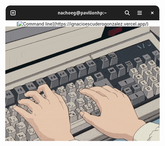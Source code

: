 
 

<!-- [![Command line](https://readme-typing-svg.demolab.com?font=Fira+Code&duration=3000&pause=500&color=ACACAC&background=000000&vCenter=true&random=false&width=450&lines=%3E+Hola+mundo!+;%3E+Mi+nombre+es+Ignacio;%3E+Te+invito+a+ver+mi+portfolio!)
](https://ignacioescuderogonzalez.vercel.app/) -->
<div align="center">
 
[![Window](/window.png)](https://ignacioescuderogonzalez.vercel.app/)
[![Command line](https://readme-typing-svg.demolab.com?font=Fira+Code&duration=3000&color=ACACAC&background=000000&multiline=true&repeat=false&random=false&width=500&height=84&lines=%3E+Hola!+Como+estas%3F;%3E+Mi+nombre+es+Ignacio;%3E+Hace+click+para+ver+mi+portfolio...)](https://ignacioescuderogonzalez.vercel.app/)
[![Coding gif](/coding.gif)](https://ignacioescuderogonzalez.vercel.app/)

</div>
